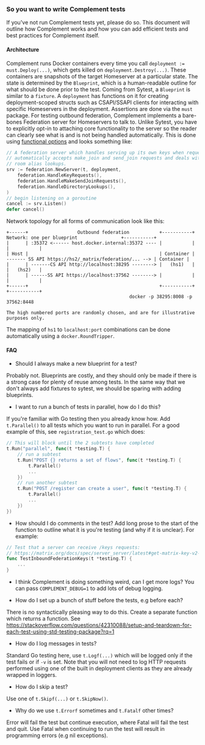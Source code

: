 ### So you want to write Complement tests

If you've not run Complement tests yet, please do so. This document will outline how Complement works and how you can add efficient tests and best practices for Complement itself.

#### Architecture

Complement runs Docker containers every time you call `deployment := must.Deploy(...)`, which gets killed on `deployment.Destroy(...)`. These containers are snapshots of the target Homeserver at a particular state. The state is determined by the `Blueprint`, which is a human-readable outline for what should be done prior to the test. Coming from Sytest, a `Blueprint` is similar to a `fixture`. A `deployment` has functions on it for creating deployment-scoped structs such as CSAPI/SSAPI clients for interacting with specific Homeservers in the deployment. Assertions are done via the `must` package. For testing outbound federation, Complement implements a bare-bones Federation server for Homeservers to talk to. Unlike Sytest, you have to explicitly opt-in to attaching core functionality to the server so the reader can clearly see what is and is not being handled automatically. This is done using [functional options](https://dave.cheney.net/2014/10/17/functional-options-for-friendly-apis) and looks something like:
```go
// A federation server which handles serving up its own keys when requested,
// automatically accepts make_join and send_join requests and deals with
// room alias lookups.
srv := federation.NewServer(t, deployment,
    federation.HandleKeyRequests(),
    federation.HandleMakeSendJoinRequests(),
    federation.HandleDirectoryLookups(),
)
// begin listening on a goroutine
cancel := srv.Listen()
defer cancel()
```

Network topology for all forms of communication look like this:
```
+------+                  Outbound federation           +-----------+             Network: one per blueprint                +-----------+
|      | :35372 <------ host.docker.internal:35372 ---- |           |                                                       |           |
| Host |                                                | Container | ------- SS API https://hs2/_matrix/federation/... --> | Container |
|      | -------CS API http://localhost:38295 --------> |   (hs1)   |                                                       |   (hs2)   |
|      | ------SS API https://localhost:37562 --------> |           |                                                       |           |
+------+                                                +-----------+                                                       +-----------+
                                             docker -p 38295:8008 -p 37562:8448

The high numbered ports are randomly chosen, and are for illustrative purposes only.
```
The mapping of `hs1` to `localhost:port` combinations can be done automatically using a `docker.RoundTripper`.

#### FAQ

- Should I always make a new blueprint for a test?

Probably not. Blueprints are costly, and they should only be made if there is a strong case for plenty of reuse among tests. In the same way that we don't always add fixtures to sytest, we should be sparing with adding blueprints.

- I want to run a bunch of tests in parallel, how do I do this?

If you're familiar with Go testing then you already know how. Add `t.Parallel()` to all tests which you want to run in parallel. For a good example of this, see `registration_test.go` which does:
```go
// This will block until the 2 subtests have completed
t.Run("parallel", func(t *testing.T) {
    // run a subtest
    t.Run("POST {} returns a set of flows", func(t *testing.T) {
        t.Parallel()
        ...
    })
    // run another subtest
    t.Run("POST /register can create a user", func(t *testing.T) {
        t.Parallel()
        ...
    })
})
```

- How should I do comments in the test?
Add long prose to the start of the function to outline what it is you're testing (and why if it is unclear). For example:
```go
// Test that a server can receive /keys requests:
// https://matrix.org/docs/spec/server_server/latest#get-matrix-key-v2-server-keyid
func TestInboundFederationKeys(t *testing.T) {
    ...
}
```

- I think Complement is doing something weird, can I get more logs?
You can pass `COMPLEMENT_DEBUG=1` to add lots of debug logging.

- How do I set up a bunch of stuff before the tests, e.g before each?

There is no syntactically pleasing way to do this. Create a separate function which returns a function. See https://stackoverflow.com/questions/42310088/setup-and-teardown-for-each-test-using-std-testing-package?rq=1

- How do I log messages in tests?

Standard Go testing here, use `t.Logf(...)` which will be logged only if the test fails or if `-v` is set. Note that you will not need to log HTTP requests performed using one of the built in deployment clients as they are already wrapped in loggers.

- How do I skip a test?

Use one of `t.Skipf(...)` or `t.SkipNow()`.

- Why do we use `t.Errorf` sometimes and `t.Fatalf` other times?

Error will fail the test but continue execution, where Fatal will fail the test and quit. Use Fatal when continuing to run the test will result in programming errors (e.g nil exceptions).
